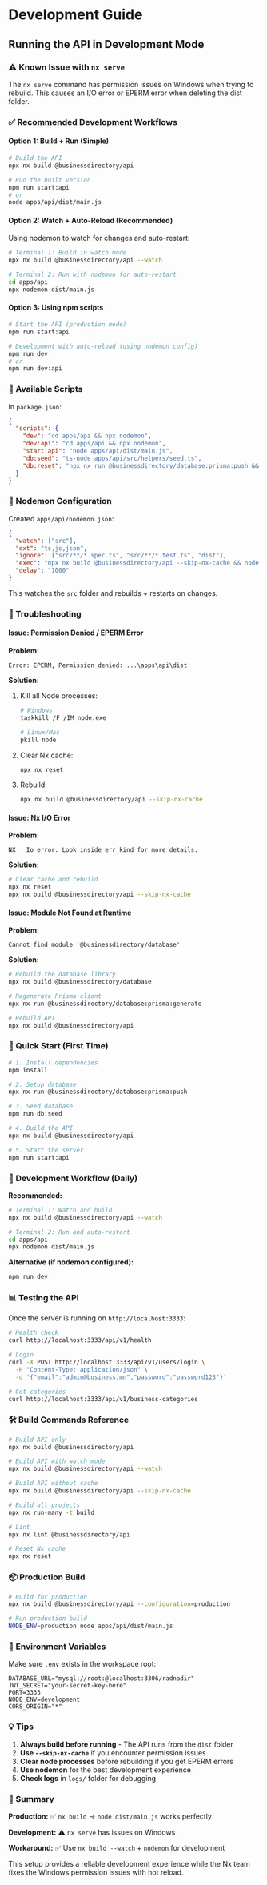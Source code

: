 # Development Guide

## Running the API in Development Mode

### ⚠️ Known Issue with `nx serve`

The `nx serve` command has permission issues on Windows when trying to rebuild. This causes an I/O error or EPERM error when deleting the dist folder.

### ✅ Recommended Development Workflows

#### **Option 1: Build + Run (Simple)**

```bash
# Build the API
npx nx build @businessdirectory/api

# Run the built version
npm run start:api
# or
node apps/api/dist/main.js
```

#### **Option 2: Watch + Auto-Reload (Recommended)**

Using nodemon to watch for changes and auto-restart:

```bash
# Terminal 1: Build in watch mode
npx nx build @businessdirectory/api --watch

# Terminal 2: Run with nodemon for auto-restart
cd apps/api
npx nodemon dist/main.js
```

#### **Option 3: Using npm scripts**

```bash
# Start the API (production mode)
npm run start:api

# Development with auto-reload (using nodemon config)
npm run dev
# or
npm run dev:api
```

### 📝 Available Scripts

In `package.json`:

```json
{
  "scripts": {
    "dev": "cd apps/api && npx nodemon",
    "dev:api": "cd apps/api && npx nodemon",
    "start:api": "node apps/api/dist/main.js",
    "db:seed": "ts-node apps/api/src/helpers/seed.ts",
    "db:reset": "npx nx run @businessdirectory/database:prisma:push && npm run db:seed"
  }
}
```

### 🔧 Nodemon Configuration

Created `apps/api/nodemon.json`:

```json
{
  "watch": ["src"],
  "ext": "ts,js,json",
  "ignore": ["src/**/*.spec.ts", "src/**/*.test.ts", "dist"],
  "exec": "npx nx build @businessdirectory/api --skip-nx-cache && node dev.js",
  "delay": "1000"
}
```

This watches the `src` folder and rebuilds + restarts on changes.

### 🐛 Troubleshooting

#### Issue: Permission Denied / EPERM Error

**Problem:**

```
Error: EPERM, Permission denied: ...\apps\api\dist
```

**Solution:**

1. Kill all Node processes:

   ```bash
   # Windows
   taskkill /F /IM node.exe

   # Linux/Mac
   pkill node
   ```

2. Clear Nx cache:

   ```bash
   npx nx reset
   ```

3. Rebuild:
   ```bash
   npx nx build @businessdirectory/api --skip-nx-cache
   ```

#### Issue: Nx I/O Error

**Problem:**

```
NX   Io error. Look inside err_kind for more details.
```

**Solution:**

```bash
# Clear cache and rebuild
npx nx reset
npx nx build @businessdirectory/api --skip-nx-cache
```

#### Issue: Module Not Found at Runtime

**Problem:**

```
Cannot find module '@businessdirectory/database'
```

**Solution:**

```bash
# Rebuild the database library
npx nx build @businessdirectory/database

# Regenerate Prisma client
npx nx run @businessdirectory/database:prisma:generate

# Rebuild API
npx nx build @businessdirectory/api
```

### 🚀 Quick Start (First Time)

```bash
# 1. Install dependencies
npm install

# 2. Setup database
npx nx run @businessdirectory/database:prisma:push

# 3. Seed database
npm run db:seed

# 4. Build the API
npx nx build @businessdirectory/api

# 5. Start the server
npm run start:api
```

### 🔄 Development Workflow (Daily)

**Recommended:**

```bash
# Terminal 1: Watch and build
npx nx build @businessdirectory/api --watch

# Terminal 2: Run and auto-restart
cd apps/api
npx nodemon dist/main.js
```

**Alternative (if nodemon configured):**

```bash
npm run dev
```

### 📊 Testing the API

Once the server is running on `http://localhost:3333`:

```bash
# Health check
curl http://localhost:3333/api/v1/health

# Login
curl -X POST http://localhost:3333/api/v1/users/login \
  -H "Content-Type: application/json" \
  -d '{"email":"admin@business.mn","password":"password123"}'

# Get categories
curl http://localhost:3333/api/v1/business-categories
```

### 🛠️ Build Commands Reference

```bash
# Build API only
npx nx build @businessdirectory/api

# Build API with watch mode
npx nx build @businessdirectory/api --watch

# Build API without cache
npx nx build @businessdirectory/api --skip-nx-cache

# Build all projects
npx nx run-many -t build

# Lint
npx nx lint @businessdirectory/api

# Reset Nx cache
npx nx reset
```

### 📦 Production Build

```bash
# Build for production
npx nx build @businessdirectory/api --configuration=production

# Run production build
NODE_ENV=production node apps/api/dist/main.js
```

### 🔐 Environment Variables

Make sure `.env` exists in the workspace root:

```env
DATABASE_URL="mysql://root:@localhost:3306/radnadir"
JWT_SECRET="your-secret-key-here"
PORT=3333
NODE_ENV=development
CORS_ORIGIN="*"
```

### 💡 Tips

1. **Always build before running** - The API runs from the `dist` folder
2. **Use `--skip-nx-cache`** if you encounter permission issues
3. **Clear node processes** before rebuilding if you get EPERM errors
4. **Use nodemon** for the best development experience
5. **Check logs** in `logs/` folder for debugging

### 🎯 Summary

**Production:** ✅ `nx build` → `node dist/main.js` works perfectly

**Development:** ⚠️ `nx serve` has issues on Windows

**Workaround:** ✅ Use `nx build --watch` + `nodemon` for development

This setup provides a reliable development experience while the Nx team fixes the Windows permission issues with hot reload.
